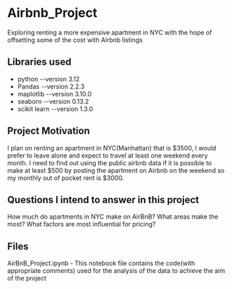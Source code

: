 # Airbnb_Project

Exploring renting a more expensive apartment in NYC with the hope of offsetting some of the cost with Airbnb listings

## Libraries used
- python --version 3.12
- Pandas --version 2.2.3
- maplotlib --version 3.10.0
- seaborn --version 0.13.2
- scikit learn --version 1.3.0

## Project Motivation
I plan on renting an apartment in NYC(Manhattan) that is $3500, I would prefer to leave alone and expect to travel at least one weekend every month. I need to find out using the public airbnb data if it is possible to make at least $500 by posting the apartment on Airbnb on the weekend so my monthly out of pocket rent is $3000.

## Questions I intend to answer in this project
How much do apartments in NYC make on AirBnB?
What areas make the most?
What factors are most influential for pricing?

## Files
AirBnB_Project.ipynb - This notebook file contains the code(with appropriate comments) used for the analysis of the data to achieve the aim of the project